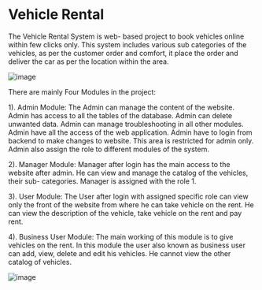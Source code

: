 # Vehicle Rental
The Vehicle Rental System is web- based project to book vehicles online within few clicks only. This
system includes various sub categories of the vehicles, as per the customer order and comfort, it place the order and deliver the car as per the location within the area.

![image](https://user-images.githubusercontent.com/53335754/156913303-e2bea32b-ea61-4ae5-a505-872ca36e0e65.png)


There are mainly Four Modules in the project:

1). Admin Module: The Admin can manage the content of the website. Admin has access to
all the tables of the database. Admin can delete unwanted data. Admin can manage
troubleshooting in all other modules. Admin have all the access of the web application.
Admin have to login from backend to make changes to website. This area is restricted
for admin only. Admin also assign the role to different modules of the system.

2). Manager Module: Manager after login has the main access to the website after admin.
He can view and manage the catalog of the vehicles, their sub- categories. Manager is
assigned with the role 1.

3).  User Module: The User after login with assigned specific role can view only the front of
the website from where he can take vehicle on the rent. He can view the description of
the vehicle, take vehicle on the rent and pay rent.

4). Business User Module: The main working of this module is to give vehicles on the rent.
In this module the user also known as business user can add, view, delete and edit his
vehicles. He cannot view the other catalog of vehicles.



![image](https://user-images.githubusercontent.com/53335754/156913356-941167b8-2d3c-463e-b64a-2cc8148fc887.png)


